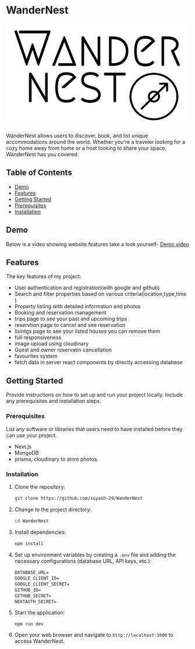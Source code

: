 

# WanderNest

![WanderNest Logo](./public/images/logo2.png) <!-- If you have a logo, replace the link -->

WanderNest  allows users to discover, book, and list unique accommodations around the world. Whether you're a traveler looking for a cozy home away from home or a host looking to share your space, WanderNest has you covered.

## Table of Contents

- [Demo](#demo)
- [Features](#features)
- [Getting Started](#getting-started)
- [Prerequisites](#prerequisites)
- [Installation](#installation)


## Demo

Below is a video showing website features take a look yourself- [Demo video](https://www.youtube.com/watch?v=lJRM428MdTU) <!-- Replace with a link to your demo -->

## Features

The key features of my project:

- User authentication and registration(with google and github)
- Search and filter properties based on various criteria(location,type,time )
- Property listing with detailed information and photos
- Booking and reservation management
- trips page to see your past and upcoming trips
- reservtion page to cancel and see reservation
- lisintgs page to see your listed houses you can remove them
- full responsiveness
- image upload using cloudinary
- Guest and owner reservatin cancellation
- favourites system
- fetch data in server react components by directly accessing database

## Getting Started

Provide instructions on how to set up and run your project locally. Include any prerequisites and installation steps.

### Prerequisites

List any software or libraries that users need to have installed before they can use your project.

- Next.js
- MongoDB
- prisma, cloudinary to store photos.


### Installation

1. Clone the repository:

   ```bash
   git clone https://github.com/suyash-29/WanderNest
   ```

2. Change to the project directory:

   ```bash
   cd WanderNest
   ```

3. Install dependencies:

   ```bash
   npm install
   ```

4. Set up environment variables by creating a `.env` file and adding the necessary configurations (database URL, API keys, etc.):

   ```plaintext
   DATABASE_URL=
   GOOGLE_CLIENT_ID=
   GOOGLE_CLIENT_SECRET=
   GITHUB_ID=
   GITHUB_SECRET=
   NEXTAUTH_SECRET=
   ```

5. Start the application:

   ```bash
   npm run dev
   ```

6. Open your web browser and navigate to `http://localhost:3000` to access WanderNest.






